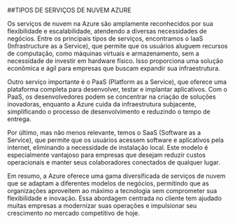 ##TIPOS DE SERVIÇOS DE NUVEM AZURE

Os serviços de nuvem na Azure são amplamente reconhecidos por sua flexibilidade e escalabilidade, atendendo a diversas necessidades de negócios. Entre os principais tipos de serviços, encontramos o IaaS (Infrastructure as a Service), que permite que os usuários aluguem recursos de computação, como máquinas virtuais e armazenamento, sem a necessidade de investir em hardware físico. Isso proporciona uma solução econômica e ágil para empresas que buscam expandir sua infraestrutura.

Outro serviço importante é o PaaS (Platform as a Service), que oferece uma plataforma completa para desenvolver, testar e implantar aplicativos. Com o PaaS, os desenvolvedores podem se concentrar na criação de soluções inovadoras, enquanto a Azure cuida da infraestrutura subjacente, simplificando o processo de desenvolvimento e reduzindo o tempo de entrega.

Por último, mas não menos relevante, temos o SaaS (Software as a Service), que permite que os usuários acessem software e aplicativos pela internet, eliminando a necessidade de instalação local. Este modelo é especialmente vantajoso para empresas que desejam reduzir custos operacionais e manter seus colaboradores conectados de qualquer lugar.

Em resumo, a Azure oferece uma gama diversificada de serviços de nuvem que se adaptam a diferentes modelos de negócios, permitindo que as organizações aproveitem ao máximo a tecnologia sem comprometer sua flexibilidade e inovação. Essa abordagem centrada no cliente tem ajudado muitas empresas a modernizar suas operações e impulsionar seu crescimento no mercado competitivo de hoje.

